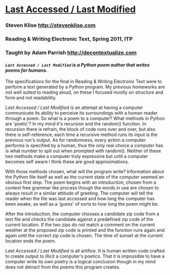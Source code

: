 [Last Accessed / Last Modified](https://github.com/stevenklise/LastAccessedLastModified)
============
### Steven Klise <http://stevenklise.com>
### Reading & Writing Electronic Text, Spring 2011, ITP
### Taught by Adam Parrish <http://decontextualize.com>
#### _`Last Accessed / Last Modified` is a Python poem author that writes poems for humans._

The specifications for the final in Reading & Writing Electronic Text were to perform a text generated by a Python program. My previous homeworks are not well suited to reading aloud, on these I focused mostly on structure and form and not readability.

_Last Accessed / Last Modified_ is an attempt at having a computer communicate its ability to perceive its surroundings with a human reader through a poem. So what is a poem to a computer? What methods in Python are 'poetic'? In my mind it's recursion and the random() function. In recursion there is refrain, the block of code runs over and over, but also there is self-reference, each time a recursive method runs its input is the previous run's output. As for randomness, every action a computer performs is specified by a human, thus the only real choice a computer has is what number to spit out when prompted with random(). Neither of these two methods make a computer truly expressive but until a computer becomes self aware I think these are good approximations.

With those methods chosen, what will the program write? Information about the Python file itself as well as the current state of the computer seemed an obvious first step. The poem begins with an introduction, chosen from a context free grammar like process though the words in use are chosen to always result in a similar attitude of greeting. The computer will tell the reader when the file was last accessed and how long the computer has been awake, as well as a 'guess' of sorts to how long the poem might be.

After the introduction, the computer chooses a candidate zip code from a text file and checks the candidate against a predefined zip code of the current location. If the two zips do not match a comment on the current weather at the proposed zip code is printed and the function runs again and again until the correct zip code is chosen. The time of sunset at the current location ends the poem.

_Last Accessed / Last Modified_ is all artifice. It is human written code crafted to create output to illicit a computer's poetics. That it is impossible to have a computer write its own poetry is a logical conclusion though in my mind does not detract from the poems this program creates.